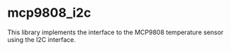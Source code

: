 # mcp9808_i2c
This library implements the interface to the MCP9808 temperature sensor using the I2C interface.

